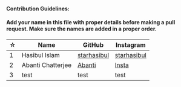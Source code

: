 #### Contribution Guidelines:

#### Add your name in this file with proper details before making a pull request. Make sure the names are added in a proper order.

| ☆ | Name | GitHub | Instagram |
| --- | --- | --- | --- |
| 1 | Hasibul Islam | [starhasibul](https://github.com/starhasibul) | [starhasibul](https://instagram.com/starhasibul) |
| 2 | Abanti Chatterjee | [Abanti](https://github.com/Abanti-2001)  | [Insta](Instagram.com) |
| 3 | test | test | test
